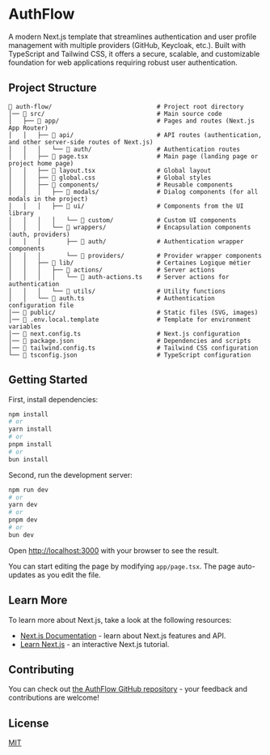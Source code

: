 # AuthFlow

A modern Next.js template that streamlines authentication and user profile management with multiple providers (GitHub, Keycloak, etc.). Built with TypeScript and Tailwind CSS, it offers a secure, scalable, and customizable foundation for web applications requiring robust user authentication.

## Project Structure

```
📂 auth-flow/                             # Project root directory
│── 📂 src/                               # Main source code
│   ├── 📂 app/                           # Pages and routes (Next.js App Router)
│   │   ├── 📂 api/                       # API routes (authentication, and other server-side routes of Next.js)
│   │   │   └── 📂 auth/                  # Authentication routes
│   │   ├── 📄 page.tsx                   # Main page (landing page or project home page)
│   │   ├── 📄 layout.tsx                 # Global layout
│   │   ├── 📄 global.css                 # Global styles
│   │   ├── 📂 components/                # Reusable components
│   │   │   ├── 📂 modals/                # Dialog components (for all modals in the project)
│   │   │   ├── 📂 ui/                    # Components from the UI library
│   │   │   │   └── 📂 custom/            # Custom UI components
│   │   │   └── 📂 wrappers/              # Encapsulation components (auth, providers)
│   │   │       ├── 📂 auth/              # Authentication wrapper components
│   │   │       └── 📂 providers/         # Provider wrapper components
│   │   ├── 📂 lib/                       # Certaines Logique métier
│   │   │   ├── 📂 actions/               # Server actions
│   │   │   │   └── 📄 auth-actions.ts    # Server actions for authentication
│   │   │   └── 📂 utils/                 # Utility functions
│   │   └── 📄 auth.ts                    # Authentication configuration file
│── 📂 public/                            # Static files (SVG, images)
│── 📄 .env.local.template                # Template for environment variables
│── 📄 next.config.ts                     # Next.js configuration
│── 📄 package.json                       # Dependencies and scripts
│── 📄 tailwind.config.ts                 # Tailwind CSS configuration
└── 📄 tsconfig.json                      # TypeScript configuration
```


## Getting Started

First, install dependencies:

```bash
npm install
# or
yarn install
# or
pnpm install
# or
bun install
```

Second, run the development server:

```bash
npm run dev
# or
yarn dev
# or
pnpm dev
# or
bun dev
```

Open [http://localhost:3000](http://localhost:3000) with your browser to see the result.

You can start editing the page by modifying `app/page.tsx`. The page auto-updates as you edit the file.

## Learn More

To learn more about Next.js, take a look at the following resources:

- [Next.js Documentation](https://nextjs.org/docs) - learn about Next.js features and API.
- [Learn Next.js](https://nextjs.org/learn) - an interactive Next.js tutorial.


## Contributing

You can check out [the AuthFlow GitHub repository](https://github.com/nkayisi/auth-flow) - your feedback and contributions are welcome!

## License

[MIT](https://choosealicense.com/licenses/mit/)
